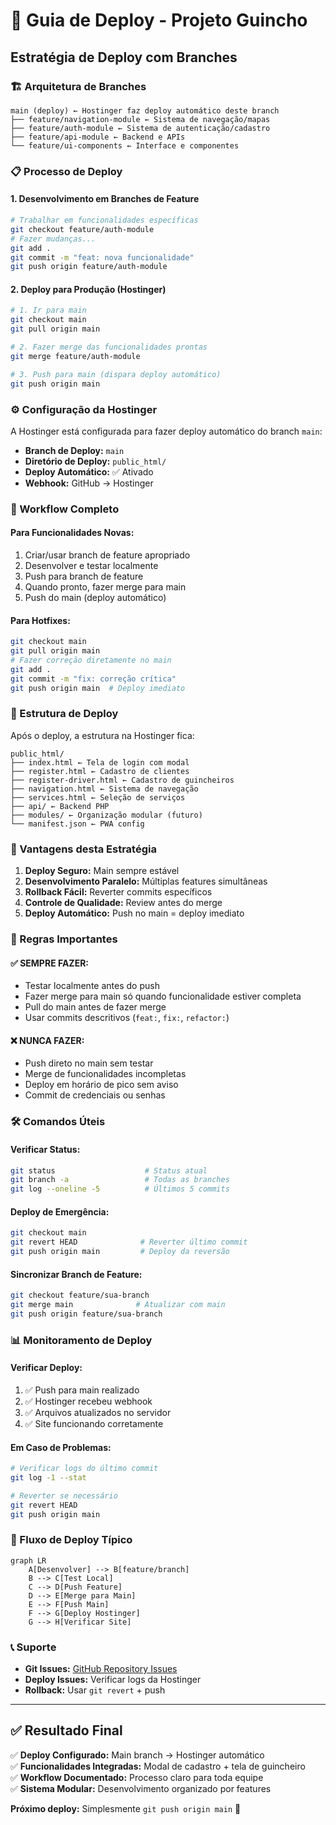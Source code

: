 # 🚀 Guia de Deploy - Projeto Guincho

## Estratégia de Deploy com Branches

### 🏗️ Arquitetura de Branches

```
main (deploy) ← Hostinger faz deploy automático deste branch
├── feature/navigation-module ← Sistema de navegação/mapas  
├── feature/auth-module ← Sistema de autenticação/cadastro
├── feature/api-module ← Backend e APIs
└── feature/ui-components ← Interface e componentes
```

### 📋 Processo de Deploy

#### **1. Desenvolvimento em Branches de Feature**
```bash
# Trabalhar em funcionalidades específicas
git checkout feature/auth-module
# Fazer mudanças...
git add .
git commit -m "feat: nova funcionalidade"
git push origin feature/auth-module
```

#### **2. Deploy para Produção (Hostinger)**
```bash
# 1. Ir para main
git checkout main
git pull origin main

# 2. Fazer merge das funcionalidades prontas
git merge feature/auth-module

# 3. Push para main (dispara deploy automático)
git push origin main
```

### ⚙️ Configuração da Hostinger

A Hostinger está configurada para fazer deploy automático do branch `main`:
- **Branch de Deploy:** `main`
- **Diretório de Deploy:** `public_html/`
- **Deploy Automático:** ✅ Ativado
- **Webhook:** GitHub → Hostinger

### 🔄 Workflow Completo

#### **Para Funcionalidades Novas:**
1. Criar/usar branch de feature apropriado
2. Desenvolver e testar localmente
3. Push para branch de feature
4. Quando pronto, fazer merge para main
5. Push do main (deploy automático)

#### **Para Hotfixes:**
```bash
git checkout main
git pull origin main
# Fazer correção diretamente no main
git add .
git commit -m "fix: correção crítica"
git push origin main  # Deploy imediato
```

### 📁 Estrutura de Deploy

Após o deploy, a estrutura na Hostinger fica:
```
public_html/
├── index.html ← Tela de login com modal
├── register.html ← Cadastro de clientes
├── register-driver.html ← Cadastro de guincheiros
├── navigation.html ← Sistema de navegação
├── services.html ← Seleção de serviços
├── api/ ← Backend PHP
├── modules/ ← Organização modular (futuro)
└── manifest.json ← PWA config
```

### 🎯 Vantagens desta Estratégia

1. **Deploy Seguro:** Main sempre estável
2. **Desenvolvimento Paralelo:** Múltiplas features simultâneas  
3. **Rollback Fácil:** Reverter commits específicos
4. **Controle de Qualidade:** Review antes do merge
5. **Deploy Automático:** Push no main = deploy imediato

### 🚨 Regras Importantes

#### **✅ SEMPRE FAZER:**
- Testar localmente antes do push
- Fazer merge para main só quando funcionalidade estiver completa
- Pull do main antes de fazer merge
- Usar commits descritivos (`feat:`, `fix:`, `refactor:`)

#### **❌ NUNCA FAZER:**
- Push direto no main sem testar
- Merge de funcionalidades incompletas
- Deploy em horário de pico sem aviso
- Commit de credenciais ou senhas

### 🛠️ Comandos Úteis

#### **Verificar Status:**
```bash
git status                    # Status atual
git branch -a                 # Todas as branches
git log --oneline -5          # Últimos 5 commits
```

#### **Deploy de Emergência:**
```bash
git checkout main
git revert HEAD              # Reverter último commit
git push origin main         # Deploy da reversão
```

#### **Sincronizar Branch de Feature:**
```bash
git checkout feature/sua-branch
git merge main              # Atualizar com main
git push origin feature/sua-branch
```

### 📊 Monitoramento de Deploy

#### **Verificar Deploy:**
1. ✅ Push para main realizado
2. ✅ Hostinger recebeu webhook  
3. ✅ Arquivos atualizados no servidor
4. ✅ Site funcionando corretamente

#### **Em Caso de Problemas:**
```bash
# Verificar logs do último commit
git log -1 --stat

# Reverter se necessário
git revert HEAD
git push origin main
```

### 🔄 Fluxo de Deploy Típico

```mermaid
graph LR
    A[Desenvolver] --> B[feature/branch]
    B --> C[Test Local]
    C --> D[Push Feature]
    D --> E[Merge para Main]
    E --> F[Push Main]
    F --> G[Deploy Hostinger]
    G --> H[Verificar Site]
```

### 📞 Suporte

- **Git Issues:** [GitHub Repository Issues](https://github.com/Salgadocpv/guincho/issues)
- **Deploy Issues:** Verificar logs da Hostinger
- **Rollback:** Usar `git revert` + push

---

## ✅ Resultado Final

✅ **Deploy Configurado:** Main branch → Hostinger automático  
✅ **Funcionalidades Integradas:** Modal de cadastro + tela de guincheiro  
✅ **Workflow Documentado:** Processo claro para toda equipe  
✅ **Sistema Modular:** Desenvolvimento organizado por features  

**Próximo deploy:** Simplesmente `git push origin main` 🚀
